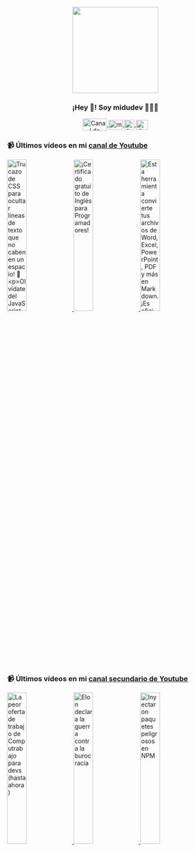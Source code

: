 <p align="center" width="300">
   <img align="center" width="200" src="https://user-images.githubusercontent.com/1561955/106762302-fda9de00-6635-11eb-99be-3ef744e60c0e.png" />
   <h3 align="center">¡Hey 👋! Soy midudev 👨🏻‍💻</h3>
</p>

<p align="center">
   <a href="https://twitch.tv/midudev" target="blank">
    <img align="center" src="https://upload.wikimedia.org/wikipedia/commons/c/ce/Twitch_logo_2019.svg" alt="Canal de Twitch de midudev" height="28px" width="56px" />
  </a>
  <span style="width: 8px;"> </span>
   <a href="https://youtube.com/midudev" target="blank">
    <img align="center" src="https://upload.wikimedia.org/wikipedia/commons/0/09/YouTube_full-color_icon_%282017%29.svg" alt="midudev" height="23px" width="33px" />
  </a>
  <span style="width: 8px;"> </span>
  <a href="https://instagram.com/midu.dev" target="blank">
    <img align="center" src="https://upload.wikimedia.org/wikipedia/commons/e/e7/Instagram_logo_2016.svg" alt="Canal de Instagram de midu.dev" height="23px" width="23px" />
  </a>
  <span style="width: 8px;"> </span>
  <a href="https://twitter.com/midudev" target="blank">
    <img align="center" src="https://upload.wikimedia.org/wikipedia/commons/thumb/6/6f/Logo_of_Twitter.svg/2491px-Logo_of_Twitter.svg.png" alt="Canal de Twitter de midudev" height="23px" width="28px" />
  </a>
</p>

### 📹 Últimos vídeos en mi [canal de Youtube](https://youtube.com/midudev?sub_confirmation=1)

<a href='https://youtu.be/eeXD1WC2ckw' target='_blank'>
  <img width='30%' src='https://img.youtube.com/vi/eeXD1WC2ckw/mqdefault.jpg' alt='¡Trucazo de CSS para ocultar líneas de texto que no caben en un espacio! 🎨

Olvídate del JavaScript' />
</a>
<a href='https://youtu.be/LDSbu63mtgc' target='_blank'>
  <img width='30%' src='https://img.youtube.com/vi/LDSbu63mtgc/mqdefault.jpg' alt='¡Certificado gratuito de Inglés para Programadores!' />
</a>
<a href='https://youtu.be/apLmqLUybhU' target='_blank'>
  <img width='30%' src='https://img.youtube.com/vi/apLmqLUybhU/mqdefault.jpg' alt='Esta herramienta convierte tus archivos de Word, Excel, PowerPoint, PDF y más en Markdown.
¡Es ofici' />
</a>

### 📹 Últimos vídeos en mi [canal secundario de Youtube](https://youtube.com/midulive?sub_confirmation=1)

<a href='https://youtu.be/ZvFtQLsPqog' target='_blank'>
  <img width='30%' src='https://img.youtube.com/vi/ZvFtQLsPqog/mqdefault.jpg' alt='La peor oferta de trabajo de Computrabajo para devs (hasta ahora)' />
</a>
<a href='https://youtu.be/SAdulUeKpsM' target='_blank'>
  <img width='30%' src='https://img.youtube.com/vi/SAdulUeKpsM/mqdefault.jpg' alt='Elon declara la guerra contra la burocracia' />
</a>
<a href='https://youtu.be/xi_-P0EQM2A' target='_blank'>
  <img width='30%' src='https://img.youtube.com/vi/xi_-P0EQM2A/mqdefault.jpg' alt='Inyectaron paquetes peligrosos en NPM' />
</a>
